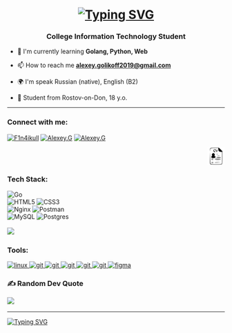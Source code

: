 <h1 align="center"><a href="https://git.io/typing-svg"><img src="https://readme-typing-svg.herokuapp.com?font=Fira+Code&size=32&duration=2000&pause=1000&color=975DF7&repeat=false&width=435&lines=Hi+there%2C+I'm+Alexey" alt="Typing SVG" /></a></h1>
<h3 align="center">College Information Technology Student</h3>


- 🌱 I'm currently learning **Golang, Python, Web**

- 📫 How to reach me **alexey.golikoff2019@gmail.com**

- 🌍 I'm speak Russian (native), English (B2)

- 🔭 Student from Rostov-on-Don, 18 y.o.
---

### Connect with me:
<p align="left">
<a href="https://t.me/F1n4ikull" target="blank"><img align="center" src="https://raw.githubusercontent.com/daniilshat/daniilshat/2d7eafe5250314b3d422c86b35de062e0f1f5178/icons/Telegram.svg" alt="F1n4ikull" height="40" width="40" /></a>
<a href="https://vk.com/ld10001101100011101110" target="blank"><img align="center" src="https://raw.githubusercontent.com/daniilshat/daniilshat/2d7eafe5250314b3d422c86b35de062e0f1f5178/icons/vk.svg" alt="Alexey.G" height="40" width="40" /></a>
<a href="https://habr.com/ru/users/F1n4ikull" target="blank"><img align="center" src="https://raw.githubusercontent.com/daniilshat/daniilshat/d71898e2a08f31fd3f9512a9d30d3cb1d025a649/icons/habr.svg" alt="Alexey.G" height="60" width="60" /></a>
</p>
<p align="right">
  <a href="https://drive.google.com/file/d/1Ku9PdEwX5XF2ROVFWNhOeLuENuYkmpVq/view?usp=sharing" target="blank"><img align="center" src="MyCV.svg" alt="CV" height="40" width="40" /></a>
</p>

### Tech Stack:
![Go](https://img.shields.io/badge/go-%2300ADD8.svg?style=for-the-badge&logo=go&logoColor=white)<br>
![HTML5](https://img.shields.io/badge/html5-%23E34F26.svg?style=for-the-badge&logo=html5&logoColor=white) ![CSS3](https://img.shields.io/badge/css3-%231572B6.svg?style=for-the-badge&logo=css3&logoColor=white)<br>
![Nginx](https://img.shields.io/badge/nginx-%23009639.svg?style=for-the-badge&logo=nginx&logoColor=white) ![Postman](https://img.shields.io/badge/Postman-FF6C37?style=for-the-badge&logo=postman&logoColor=white) <br> ![MySQL](https://img.shields.io/badge/mysql-4479A1.svg?style=for-the-badge&logo=mysql&logoColor=white) ![Postgres](https://img.shields.io/badge/postgres-%23316192.svg?style=for-the-badge&logo=postgresql&logoColor=white)
<br>
<br>
![](https://github-readme-stats.vercel.app/api/top-langs/?username=F1n4ikul&theme=onedark&hide_border=false&include_all_commits=false&count_private=false&layout=compact)


### Tools:
<p align="left"> 
<a href="https://www.linux.org/" target="_blank" rel="noreferrer"> <img src="https://raw.githubusercontent.com/daniilshat/daniilshat/2d7eafe5250314b3d422c86b35de062e0f1f5178/icons/linux.svg" alt="linux" width="40" height="40"/> </a> 
<a href="http://www.gnu.org/software/bash/" target="_blank" rel="noreferrer"> <img src="https://raw.githubusercontent.com/daniilshat/daniilshat/2583381c09497c680369e95dce7e029d93484d94/icons/Bash.svg" alt="git" width="40" height="40"/> </a> 
<a href="https://git-scm.com/" target="_blank" rel="noreferrer"> <img src="https://raw.githubusercontent.com/daniilshat/daniilshat/2d7eafe5250314b3d422c86b35de062e0f1f5178/icons/git.svg" alt="git" width="40" height="40"/> </a> 
<a href="https://www.jetbrains.com/pycharm/" target="_blank" rel="noreferrer"> <img src="https://raw.githubusercontent.com/daniilshat/daniilshat/2583381c09497c680369e95dce7e029d93484d94/icons/PyCharm.svg" alt="git" width="40" height="40"/> </a> 
<a href="https://code.visualstudio.com/" target="_blank" rel="noreferrer"> <img src="https://raw.githubusercontent.com/daniilshat/daniilshat/2583381c09497c680369e95dce7e029d93484d94/icons/VS-code.svg" alt="git" width="40" height="40"/> </a> 
<a href="https://jupyter.org/" target="_blank" rel="noreferrer"> <img src="https://raw.githubusercontent.com/daniilshat/daniilshat/2583381c09497c680369e95dce7e029d93484d94/icons/Jupyter.svg" alt="git" width="40" height="40"/> </a> 
<a href="https://www.figma.com/" target="_blank" rel="noreferrer"> <img src="https://raw.githubusercontent.com/daniilshat/daniilshat/2d7eafe5250314b3d422c86b35de062e0f1f5178/icons/figma.svg" alt="figma" width="30" height="40"/> </a> 
</p>

### ✍️ Random Dev Quote
![](https://quotes-github-readme.vercel.app/api?type=horizontal&theme=dracula)

---
<a href="https://git.io/typing-svg"><img src="https://readme-typing-svg.herokuapp.com?font=Kalam&pause=1000&color=FF0000&background=FF000000&multiline=true&random=true&width=435&lines=I'm+Anarchist" alt="Typing SVG" /></a>
